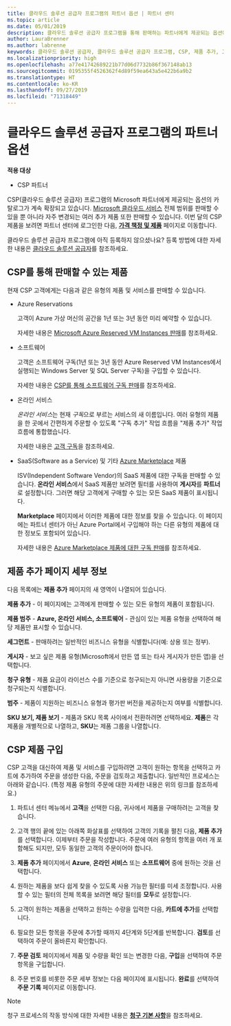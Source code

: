 ```yaml
---
title: 클라우드 솔루션 공급자 프로그램의 파트너 옵션 | 파트너 센터
ms.topic: article
ms.date: 05/01/2019
description: 클라우드 솔루션 공급자 프로그램을 통해 판매하는 파트너에게 제공되는 옵션에 대해 알아보세요.
author: LauraBrenner
ms.author: labrenne
keywords: 클라우드 솔루션 공급자, 클라우드 솔루션 공급자 프로그램, CSP, 제품 추가, 고객에게 판매, 파트너 옵션, CSP 옵션, 클라우드 기반 서비스, Azure, Office 365, Dynamics, CSP 파트너, CSP에서 판매, Azure RI, Azure Reserved Virtual Machine Instances, Azure Reservations, 온라인 서비스, 구독 소프트웨어, AHUB, Azure 기반 SQL Server, Azure 기반 Windows Server, Azure 고객 구독
ms.localizationpriority: high
ms.openlocfilehash: a77e41742689221b77d06d7732b86f367148ab13
ms.sourcegitcommit: 0195355f4526362f4d89f59ea643a5e422b6a9b2
ms.translationtype: HT
ms.contentlocale: ko-KR
ms.lasthandoff: 09/27/2019
ms.locfileid: "71318449"
---
```

# <a name="partner-offers-in-the-cloud-solution-provider-program"></a>클라우드 솔루션 공급자 프로그램의 파트너 옵션 

**적용 대상**

-  CSP 파트너

CSP(클라우드 솔루션 공급자) 프로그램의 Microsoft 파트너에게 제공되는 옵션의 카탈로그가 계속 확장되고 있습니다. [Microsoft 클라우드 서비스](https://partner.microsoft.com/cloud-solution-provider/products-and-services) 전체 범위를 판매할 수 있을 뿐 아니라 자주 변경되는 여러 추가 제품 또한 판매할 수 있습니다. 이번 달의 CSP 제품을 보려면 파트너 센터에 로그인한 다음, [**가격 책정 및 제품**](https://partnercenter.microsoft.com/pcv/sales) 페이지로 이동합니다.  

클라우드 솔루션 공급자 프로그램에 아직 등록하지 않으셨나요? 등록 방법에 대한 자세한 내용은 [클라우드 솔루션 공급자](https://partner.microsoft.com/cloud-solution-provider)를 참조하세요. 

## <a name="what-you-can-sell-through-csp"></a>CSP를 통해 판매할 수 있는 제품

현재 CSP 고객에게는 다음과 같은 유형의 제품 및 서비스를 판매할 수 있습니다.

- Azure Reservations<br> 

    고객이 Azure 가상 머신의 공간을 1년 또는 3년 동안 미리 예약할 수 있습니다.<br>
    
    자세한 내용은 [Microsoft Azure Reserved VM Instances 판매](azure-reservations.md)를 참조하세요.

- 소프트웨어<br>

    고객은 소프트웨어 구독(1년 또는 3년 동안 Azure Reserved VM Instances에서 실행되는 Windows Server 및 SQL Server 구독)을 구입할 수 있습니다.<br>
 
    자세한 내용은 [CSP를 통해 소프트웨어 구독 판매](csp-software-subscriptions.md)를 참조하세요.  

- 온라인 서비스<br>

    *온라인 서비스*는 현재 *구독*으로 부르는 서비스의 새 이름입니다. 여러 유형의 제품을 한 곳에서 간편하게 주문할 수 있도록 "구독 추가" 작업 흐름을 "제품 추가" 작업 흐름에 통합했습니다.<br>
    
    자세한 내용은 [고객 구독](customer-subscriptions.md)을 참조하세요.

- SaaS(Software as a Service) 및 기타 [Azure Marketplace](https://azuremarketplace.microsoft.com/marketplace) 제품<br>

    ISV(Independent Software Vendor)의 SaaS 제품에 대한 구독을 판매할 수 있습니다. **온라인 서비스**에서 SaaS 제품만 보려면 필터를 사용하여 **게시자**를 **파트너**로 설정합니다. 그러면 해당 고객에게 구매할 수 있는 모든 SaaS 제품이 표시됩니다.<br>
    
    **Marketplace** 페이지에서 이러한 제품에 대한 정보를 찾을 수 있습니다. 이 페이지에는 파트너 센터가 아닌 Azure Portal에서 구입해야 하는 다른 유형의 제품에 대한 정보도 포함되어 있습니다.<br>

    자세한 내용은 [Azure Marketplace 제품에 대한 구독 판매](sell-marketplace-products.md)를 참조하세요.

## <a name="add-products-page-details"></a>제품 추가 페이지 세부 정보

다음 목록에는 **제품 추가** 페이지의 새 영역이 나열되어 있습니다.

**제품 추가** - 이 페이지에는 고객에게 판매할 수 있는 모든 유형의 제품이 포함됩니다.

**제품 범주** - **Azure, 온라인 서비스, 소프트웨어** - 관심이 있는 제품 유형을 선택하여 해당 제품만 표시할 수 있습니다.

**세그먼트** - 판매하려는 일반적인 비즈니스 유형을 식별합니다(예: 상용 또는 정부).

**게시자** - 보고 싶은 제품 유형(Microsoft에서 만든 앱 또는 타사 게시자가 만든 앱)을 선택합니다.

**청구 유형** - 제품 요금이 라이선스 수를 기준으로 청구되는지 아니면 사용량을 기준으로 청구되는지 식별합니다.

**범주** - 제품이 지원하는 비즈니스 유형과 평가판 버전을 제공하는지 여부를 식별합니다.

**SKU 보기, 제품 보기** - 제품과 SKU 목록 사이에서 전환하려면 선택하세요. **제품**은 각 제품을 개별적으로 나열하고, **SKU**는 제품 그룹을 나열합니다.

## <a name="buy-csp-offers"></a>CSP 제품 구입

CSP 고객을 대신하여 제품 및 서비스를 구입하려면 고객이 원하는 항목을 선택하고 카트에 추가하여 주문을 생성한 다음, 주문을 검토하고 제출합니다. 일반적인 프로세스는 아래와 같습니다. (특정 제품 유형의 주문에 대한 자세한 내용은 위의 링크를 참조하세요.)

1. 파트너 센터 메뉴에서 **고객**을 선택한 다음, 귀사에서 제품을 구매하려는 고객을 찾습니다. 

2. 고객 행의 끝에 있는 아래쪽 화살표를 선택하여 고객의 기록을 펼친 다음, **제품 추가**를 선택합니다. 이제부터 주문을 작성합니다. 주문에 여러 유형의 항목을 여러 개 포함해도 되지만, 모두 동일한 고객의 주문이어야 합니다.

3. **제품 추가** 페이지에서 **Azure**, **온라인 서비스** 또는 **소프트웨어** 중에 원하는 것을 선택합니다.

4. 원하는 제품을 보다 쉽게 찾을 수 있도록 사용 가능한 필터를 미세 조정합니다. 사용할 수 있는 필터의 전체 목록을 보려면 해당 필터를 **모두**로 설정합니다. 

5. 고객이 원하는 제품을 선택하고 원하는 수량을 입력한 다음, **카트에 추가**를 선택합니다.

6. 필요한 모든 항목을 주문에 추가할 때까지 4단계와 5단계를 반복합니다. **검토**를 선택하여 주문이 올바른지 확인합니다.  

7. **주문 검토** 페이지에서 제품 및 수량을 확인 또는 변경한 다음, **구입**을 선택하여 주문 항목을 구입합니다. 

8. 주문 번호를 비롯한 주문 세부 정보는 다음 페이지에 표시됩니다. **완료**를 선택하여 **주문 기록** 페이지로 이동합니다. 

> [!NOTE]
> 청구 프로세스의 작동 방식에 대한 자세한 내용은 [**청구 기본 사항**](https://docs.microsoft.com/partner-center/billing-basics)을 참조하세요.


